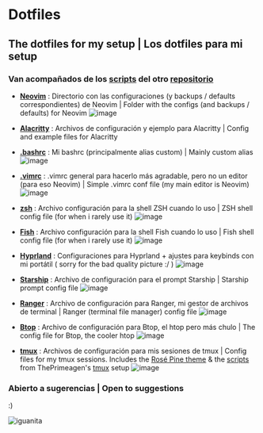 # Dotfiles
## The dotfiles for my setup | Los dotfiles para mi setup
### Van acompañados de los [scripts](https://github.com/mrs4ndman/base/tree/main/scripts) del otro [repositorio](https://github.com/mrs4ndman/base)

   - **[Neovim](https://github.com/mrs4ndman/dotfiles/tree/main/nvim/.config/nvim)** : Directorio con las configuraciones (y backups / defaults correspondientes) de Neovim | Folder with the configs (and backups / defaults) for Neovim
        ![image](https://github.com/mrs4ndman/dotfiles/assets/121260905/65a28326-6f6c-4d02-a44d-a768a002cdd9)

   - **[Alacritty](https://github.com/mrs4ndman/dotfiles/tree/main/alacritty/.config/alacritty)** : Archivos de configuración y ejemplo para Alacritty | Config and example files for Alacritty
   - **[.bashrc](https://github.com/mrs4ndman/dotfiles/tree/main/bashrc)** : Mi bashrc (principalmente alias custom) | Mainly custom alias
        ![image](https://github.com/mrs4ndman/dotfiles/assets/121260905/17335c5d-1f50-4011-b426-1564ef431983)

   - **[.vimrc](https://github.com/mrs4ndman/dotfiles/tree/main/vimrc)** : .vimrc general para hacerlo más agradable, pero no un editor (para eso Neovim) | Simple .vimrc conf file (my main editor is Neovim)
        ![image](https://github.com/mrs4ndman/dotfiles/assets/121260905/783d71f3-53a1-434b-a2cf-541fe24dda90)

   - **[zsh](https://github.com/mrs4ndman/dotfiles/tree/main/zshrc)** : Archivo configuración para la shell ZSH cuando lo uso | ZSH shell config file (for when i rarely use it)
        ![image](https://github.com/mrs4ndman/dotfiles/assets/121260905/c6f292cf-eec9-404e-ae04-1f4b3d8697f2)

   - **[Fish](https://github.com/mrs4ndman/dotfiles/tree/main/fish)** : Archivo configuración para la shell Fish cuando lo uso | Fish shell config file (for when i rarely use it)
        ![image](https://github.com/mrs4ndman/dotfiles/assets/121260905/0489edfe-f62c-4904-8c61-11f644d07297)

   - **[Hyprland](https://github.com/mrs4ndman/dotfiles/tree/main/hypr/.config/hypr)** : Configuraciones para Hyprland + ajustes para keybinds con mi portátil ( sorry for the bad quality picture :/ )
        ![image](https://github.com/mrs4ndman/dotfiles/assets/121260905/3a682a30-8a97-4a8b-8af0-331afdbe543a)

   - **[Starship](https://github.com/mrs4ndman/dotfiles/blob/main/starship/.config/starship.toml)** : Archivo de configuración para el prompt Starship | Starship prompt config file
        ![image](https://github.com/mrs4ndman/dotfiles/assets/121260905/3fbfad98-4e0d-42e5-888a-84b79a150ac9)

   - **[Ranger](https://github.com/mrs4ndman/dotfiles/tree/main/ranger/.config/ranger)** : Archivo de configuración para Ranger, mi gestor de archivos de terminal | Ranger (terminal file manager) config file
        ![image](https://github.com/mrs4ndman/dotfiles/assets/121260905/aa3aea69-18a8-461c-9aa3-831770f7ccb4)

   - **[Btop](https://github.com/mrs4ndman/dotfiles/tree/main/btop/.config/btop/btop.conf)** : Archivo de configuración para Btop, el htop pero más chulo | The config file for Btop, the cooler htop
        ![image](https://github.com/mrs4ndman/dotfiles/assets/121260905/eaec7f36-63c8-455d-af65-ef3f7d2c051b)

   - **[tmux](https://github.com/mrs4ndman/dotfiles/tree/main/tmux)** : Archivos de configuración para mis sesiones de tmux | Config files for my tmux sessions. Includes the [Rosé Pine theme](https://github.com/rose-pine/tmux) & the [scripts](https://github.com/mrs4ndman/dotfiles/tree/main/scripts/.local/scripts) from ThePrimeagen's [tmux](https://github.com/ThePrimeagen/.dotfiles/tree/master/tmux) setup
        ![image](https://github.com/mrs4ndman/dotfiles/assets/121260905/25d1197d-3e98-4f6d-8f58-cba06b3f9497)


### Abierto a sugerencias | Open to suggestions

:)

![iguanita](https://user-images.githubusercontent.com/121260905/225119383-b85ed9cf-b43c-4eca-a267-6c8a9879ba60.png)
